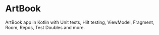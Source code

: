 # ArtBook
ArtBook app in Kotlin with Unit tests, Hilt testing, ViewModel, Fragment, Room, Repos, Test Doubles and more.
